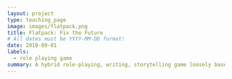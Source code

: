 ```yaml
---
layout: project
type: teaching_page
image: images/flatpack.png
title: Flatpack: Fix the Future
# All dates must be YYYY-MM-DD format!
date: 2018-09-01
labels:
  - role playing game
summary: A hybrid role-playing, writing, storytelling game loosely based off of the Flatpack: Optimistic Post-Apocalyptic Role-Playing game.  Run with kids ages 7 to 14 at the Parts and Crafts Center for Semi-Conducted Learning.
---
```


